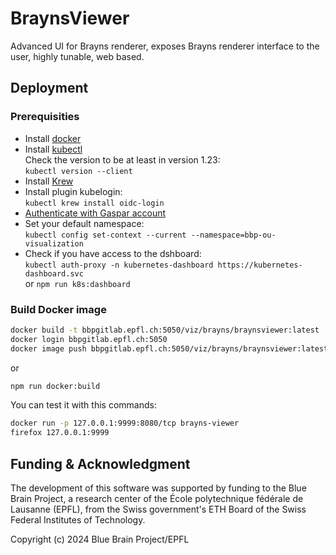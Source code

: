 # BraynsViewer

Advanced UI for Brayns renderer, exposes Brayns renderer interface to the user, highly tunable, web based.

## Deployment

### Prerequisities

* Install [docker](https://docs.docker.com/engine/install/ubuntu/)
* Install [kubectl](https://kubernetes.io/docs/tasks/tools/install-kubectl-linux/)  
  Check the version to be at least in version 1.23:  
  `kubectl version --client`
* Install [Krew](https://krew.sigs.k8s.io/docs/user-guide/setup/install/#bash)
* Install plugin kubelogin:  
  `kubectl krew install oidc-login`
* [Authenticate with Gaspar account](https://bbpteam.epfl.ch/project/spaces/display/SDKB/Authenticate+with+your+Gaspar+account)
* Set your default namespace:  
  `kubectl config set-context --current --namespace=bbp-ou-visualization`
* Check if you have access to the dshboard:  
  `kubectl auth-proxy -n kubernetes-dashboard https://kubernetes-dashboard.svc`  
  or `npm run k8s:dashboard`

### Build Docker image

```bash
docker build -t bbpgitlab.epfl.ch:5050/viz/brayns/braynsviewer:latest .
docker login bbpgitlab.epfl.ch:5050
docker image push bbpgitlab.epfl.ch:5050/viz/brayns/braynsviewer:latest
```

or

```bash
npm run docker:build
```

You can test it with this commands:

```bash
docker run -p 127.0.0.1:9999:8080/tcp brayns-viewer
firefox 127.0.0.1:9999
```

## Funding & Acknowledgment

The development of this software was supported by funding to the Blue Brain Project, a research center of the École polytechnique fédérale de Lausanne (EPFL), from the Swiss government's ETH Board of the Swiss Federal Institutes of Technology.

Copyright (c) 2024 Blue Brain Project/EPFL
